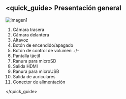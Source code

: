 ## <quick_guide> Presentación general


![Imagen1](http://static.energysistem.com/images/manuals/39935/53980401b9a92.jpg)
1. Cámara trasera
2. Cámara delantera
3. Altavoz
4. Botón de encendido/apagado
5. Botón de control de volumen +/-
6. Pantalla táctil
7. Ranura para microSD
8. Salida HDMI
9. Ranura para microUSB
10. Salida de auriculares
11. Conector de alimentación

</quick_guide>
